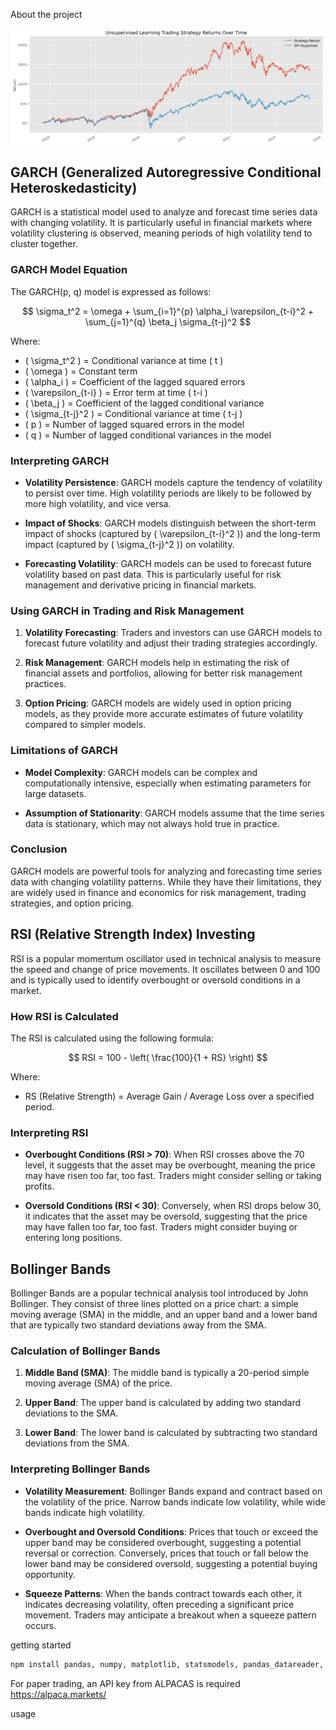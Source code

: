 About the project


![Sp500 vs unsupervised learning](images\SP500.png)


## GARCH (Generalized Autoregressive Conditional Heteroskedasticity)

GARCH is a statistical model used to analyze and forecast time series data with changing volatility. It is particularly useful in financial markets where volatility clustering is observed, meaning periods of high volatility tend to cluster together.

### GARCH Model Equation

The GARCH(p, q) model is expressed as follows:

$$
\sigma_t^2 = \omega + \sum_{i=1}^{p} \alpha_i \varepsilon_{t-i}^2 + \sum_{j=1}^{q} \beta_j \sigma_{t-j}^2
$$

Where:
- \( \sigma_t^2 \) = Conditional variance at time \( t \)
- \( \omega \) = Constant term
- \( \alpha_i \) = Coefficient of the lagged squared errors
- \( \varepsilon_{t-i} \) = Error term at time \( t-i \)
- \( \beta_j \) = Coefficient of the lagged conditional variance
- \( \sigma_{t-j}^2 \) = Conditional variance at time \( t-j \)
- \( p \) = Number of lagged squared errors in the model
- \( q \) = Number of lagged conditional variances in the model

### Interpreting GARCH

- **Volatility Persistence**: GARCH models capture the tendency of volatility to persist over time. High volatility periods are likely to be followed by more high volatility, and vice versa.

- **Impact of Shocks**: GARCH models distinguish between the short-term impact of shocks (captured by \( \varepsilon_{t-i}^2 \)) and the long-term impact (captured by \( \sigma_{t-j}^2 \)) on volatility.

- **Forecasting Volatility**: GARCH models can be used to forecast future volatility based on past data. This is particularly useful for risk management and derivative pricing in financial markets.

### Using GARCH in Trading and Risk Management

1. **Volatility Forecasting**: Traders and investors can use GARCH models to forecast future volatility and adjust their trading strategies accordingly.

2. **Risk Management**: GARCH models help in estimating the risk of financial assets and portfolios, allowing for better risk management practices.

3. **Option Pricing**: GARCH models are widely used in option pricing models, as they provide more accurate estimates of future volatility compared to simpler models.

### Limitations of GARCH

- **Model Complexity**: GARCH models can be complex and computationally intensive, especially when estimating parameters for large datasets.

- **Assumption of Stationarity**: GARCH models assume that the time series data is stationary, which may not always hold true in practice.

### Conclusion

GARCH models are powerful tools for analyzing and forecasting time series data with changing volatility patterns. While they have their limitations, they are widely used in finance and economics for risk management, trading strategies, and option pricing.


## RSI (Relative Strength Index) Investing

RSI is a popular momentum oscillator used in technical analysis to measure the speed and change of price movements. It oscillates between 0 and 100 and is typically used to identify overbought or oversold conditions in a market.

### How RSI is Calculated

The RSI is calculated using the following formula:

$$
RSI = 100 - \left( \frac{100}{1 + RS} \right)
$$

Where:
- RS (Relative Strength) = Average Gain / Average Loss over a specified period.

### Interpreting RSI

- **Overbought Conditions (RSI > 70)**: When RSI crosses above the 70 level, it suggests that the asset may be overbought, meaning the price may have risen too far, too fast. Traders might consider selling or taking profits.
  
- **Oversold Conditions (RSI < 30)**: Conversely, when RSI drops below 30, it indicates that the asset may be oversold, suggesting that the price may have fallen too far, too fast. Traders might consider buying or entering long positions.

## Bollinger Bands

Bollinger Bands are a popular technical analysis tool introduced by John Bollinger. They consist of three lines plotted on a price chart: a simple moving average (SMA) in the middle, and an upper band and a lower band that are typically two standard deviations away from the SMA.

### Calculation of Bollinger Bands

1. **Middle Band (SMA)**: The middle band is typically a 20-period simple moving average (SMA) of the price.
  
2. **Upper Band**: The upper band is calculated by adding two standard deviations to the SMA.
  
3. **Lower Band**: The lower band is calculated by subtracting two standard deviations from the SMA.

### Interpreting Bollinger Bands

- **Volatility Measurement**: Bollinger Bands expand and contract based on the volatility of the price. Narrow bands indicate low volatility, while wide bands indicate high volatility.

- **Overbought and Oversold Conditions**: Prices that touch or exceed the upper band may be considered overbought, suggesting a potential reversal or correction. Conversely, prices that touch or fall below the lower band may be considered oversold, suggesting a potential buying opportunity.

- **Squeeze Patterns**: When the bands contract towards each other, it indicates decreasing volatility, often preceding a significant price movement. Traders may anticipate a breakout when a squeeze pattern occurs.


getting started
  ```sh
  npm install pandas, numpy, matplotlib, statsmodels, pandas_datareader, datetime, yfinance, sklearn, PyPortfolioOpt
  ```

For paper trading, an API key from ALPACAS is required
https://alpaca.markets/

usage

